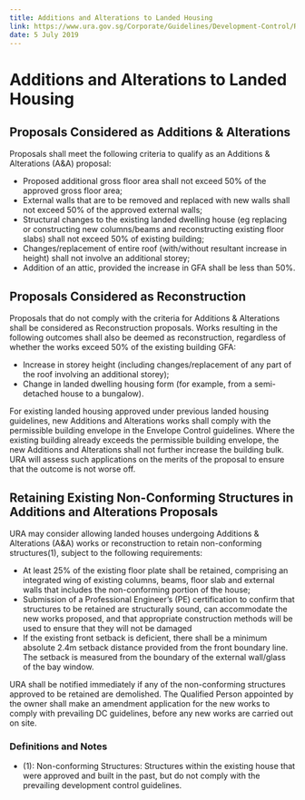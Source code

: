```yaml
---
title: Additions and Alterations to Landed Housing
link: https://www.ura.gov.sg/Corporate/Guidelines/Development-Control/Residential/Semi-Detached-Houses/Additions-Alterations
date: 5 July 2019
---
```


# Additions and Alterations to Landed Housing

## Proposals Considered as Additions & Alterations

Proposals shall meet the following criteria to qualify as an Additions & Alterations (A&A) proposal:

- Proposed additional gross floor area shall not exceed 50% of the approved gross floor area;
- External walls that are to be removed and replaced with new walls shall not exceed 50% of the approved external walls;
- Structural changes to the existing landed dwelling house (eg replacing or constructing new columns/beams and reconstructing existing floor slabs) shall not exceed 50% of existing building;
- Changes/replacement of entire roof (with/without resultant increase in height) shall not involve an additional storey;
- Addition of an attic, provided the increase in GFA shall be less than 50%.

## Proposals Considered as Reconstruction

Proposals that do not comply with the criteria for Additions & Alterations shall be considered as Reconstruction proposals. Works resulting in the following outcomes shall also be deemed as reconstruction, regardless of whether the works exceed 50% of the existing building GFA:

- Increase in storey height (including changes/replacement of any part of the roof involving an additional storey);
- Change in landed dwelling housing form (for example, from a semi-detached house to a bungalow).

For existing landed housing approved under previous landed housing guidelines, new Additions and Alterations works shall comply with the permissible building envelope in the Envelope Control guidelines. Where the existing building already exceeds the permissible building envelope, the new Additions and Alterations shall not further increase the building bulk. URA will assess such applications on the merits of the proposal to ensure that the outcome is not worse off.

## Retaining Existing Non-Conforming Structures in Additions and Alterations Proposals

URA may consider allowing landed houses undergoing Additions & Alterations (A&A) works or reconstruction to retain non-conforming structures(1), subject to the following requirements:

- At least 25% of the existing floor plate shall be retained, comprising an integrated wing of existing columns, beams, floor slab and external walls that includes the non-conforming portion of the house;
- Submission of a Professional Engineer’s (PE) certification to confirm that structures to be retained are structurally sound, can accommodate the new works proposed, and that appropriate construction methods will be used to ensure that they will not be damaged
- If the existing front setback is deficient, there shall be a minimum absolute 2.4m setback distance provided from the front boundary line. The setback is measured from the boundary of the external wall/glass of the bay window.

URA shall be notified immediately if any of the non-conforming structures approved to be retained are demolished. The Qualified Person appointed by the owner shall make an amendment application for the new works to comply with prevailing DC guidelines, before any new works are carried out on site.

### Definitions and Notes

- (1): Non-conforming Structures: Structures within the existing house that were approved and built in the past, but do not comply with the prevailing development control guidelines.
